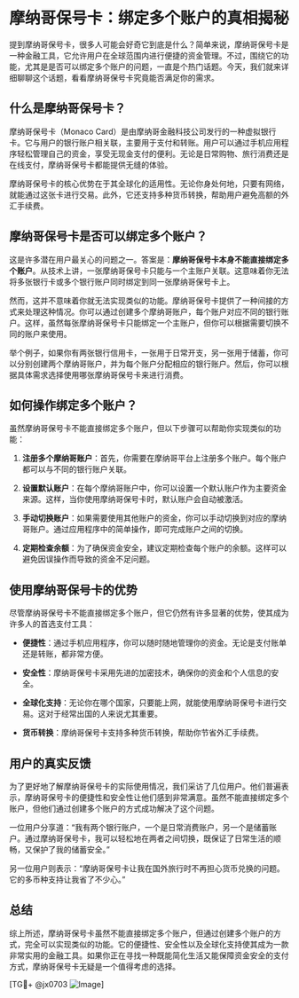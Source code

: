# 摩纳哥保号卡：绑定多个账户的真相揭秘

提到摩纳哥保号卡，很多人可能会好奇它到底是什么？简单来说，摩纳哥保号卡是一种金融工具，它允许用户在全球范围内进行便捷的资金管理。不过，围绕它的功能，尤其是是否可以绑定多个账户的问题，一直是个热门话题。今天，我们就来详细聊聊这个话题，看看摩纳哥保号卡究竟能否满足你的需求。

## 什么是摩纳哥保号卡？

摩纳哥保号卡（Monaco Card）是由摩纳哥金融科技公司发行的一种虚拟银行卡。它与用户的银行账户相关联，主要用于支付和转账。用户可以通过手机应用程序轻松管理自己的资金，享受无现金支付的便利。无论是日常购物、旅行消费还是在线支付，摩纳哥保号卡都能提供无缝的体验。

摩纳哥保号卡的核心优势在于其全球化的适用性。无论你身处何地，只要有网络，就能通过这张卡进行交易。此外，它还支持多种货币转换，帮助用户避免高额的外汇手续费。

## 摩纳哥保号卡是否可以绑定多个账户？

这是许多潜在用户最关心的问题之一。答案是：**摩纳哥保号卡本身不能直接绑定多个账户**。从技术上讲，一张摩纳哥保号卡只能与一个主账户关联。这意味着你无法将多张银行卡或多个银行账户同时绑定到同一张摩纳哥保号卡上。

然而，这并不意味着你就无法实现类似的功能。摩纳哥保号卡提供了一种间接的方式来处理这种情况。你可以通过创建多个摩纳哥账户，每个账户对应不同的银行账户。这样，虽然每张摩纳哥保号卡只能绑定一个主账户，但你可以根据需要切换不同的账户来使用。

举个例子，如果你有两张银行信用卡，一张用于日常开支，另一张用于储蓄，你可以分别创建两个摩纳哥账户，并为每个账户分配相应的银行账户。然后，你可以根据具体需求选择使用哪张摩纳哥保号卡来进行消费。

## 如何操作绑定多个账户？

虽然摩纳哥保号卡不能直接绑定多个账户，但以下步骤可以帮助你实现类似的功能：

1. **注册多个摩纳哥账户**：首先，你需要在摩纳哥平台上注册多个账户。每个账户都可以与不同的银行账户关联。
   
2. **设置默认账户**：在每个摩纳哥账户中，你可以设置一个默认账户作为主要资金来源。这样，当你使用摩纳哥保号卡时，默认账户会自动被激活。

3. **手动切换账户**：如果需要使用其他账户的资金，你可以手动切换到对应的摩纳哥账户。通过应用程序中的简单操作，即可完成账户之间的切换。

4. **定期检查余额**：为了确保资金安全，建议定期检查每个账户的余额。这样可以避免因误操作而导致的资金不足问题。

## 使用摩纳哥保号卡的优势

尽管摩纳哥保号卡不能直接绑定多个账户，但它仍然有许多显著的优势，使其成为许多人的首选支付工具：

- **便捷性**：通过手机应用程序，你可以随时随地管理你的资金。无论是支付账单还是转账，都非常方便。
  
- **安全性**：摩纳哥保号卡采用先进的加密技术，确保你的资金和个人信息的安全。

- **全球化支持**：无论你在哪个国家，只要能上网，就能使用摩纳哥保号卡进行交易。这对于经常出国的人来说尤其重要。

- **货币转换**：摩纳哥保号卡支持多种货币转换，帮助你节省外汇手续费。

## 用户的真实反馈

为了更好地了解摩纳哥保号卡的实际使用情况，我们采访了几位用户。他们普遍表示，摩纳哥保号卡的便捷性和安全性让他们感到非常满意。虽然不能直接绑定多个账户，但他们通过创建多个账户的方式成功解决了这个问题。

一位用户分享道：“我有两个银行账户，一个是日常消费账户，另一个是储蓄账户。通过摩纳哥保号卡，我可以轻松地在两者之间切换，既保证了日常生活的顺畅，又保护了我的储蓄安全。”

另一位用户则表示：“摩纳哥保号卡让我在国外旅行时不再担心货币兑换的问题。它的多币种支持让我省了不少心。”

## 总结

综上所述，摩纳哥保号卡虽然不能直接绑定多个账户，但通过创建多个账户的方式，完全可以实现类似的功能。它的便捷性、安全性以及全球化支持使其成为一款非常实用的金融工具。如果你正在寻找一种既能简化生活又能保障资金安全的支付方式，摩纳哥保号卡无疑是一个值得考虑的选择。

[TG💪+ @jx0703 ![Image](https://github.com/user-attachments/assets/dbca1d08-cadb-493c-b0ec-ad6f7a83f270)]